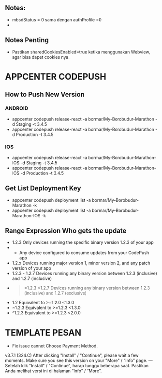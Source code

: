 ## Notes:
- mbsdStatus = 0 sama dengan authProfile =0
- 

## Notes Penting
- Pastikan sharedCookiesEnabled=true ketika menggunakan Webview, agar bisa dapet cookies nya.

# APPCENTER CODEPUSH
## How to Push New Version
### ANDROID
- appcenter codepush release-react -a bormar/My-Borobudur-Marathon -d Staging -t 3.4.5
- appcenter codepush release-react -a bormar/My-Borobudur-Marathon -d Production -t 3.4.5


### IOS
- appcenter codepush release-react -a bormar/My-Borobudur-Marathon-IOS -d Staging -t 3.4.5
- appcenter codepush release-react -a bormar/My-Borobudur-Marathon-IOS -d Production -t 3.4.5

## Get List Deployment Key
- appcenter codepush deployment list -a bormar/My-Borobudur-Marathon -k
- appcenter codepush deployment list -a bormar/My-Borobudur-Marathon-IOS -k

## Range Expression	Who gets the update
- 1.2.3	Only devices running the specific binary version 1.2.3 of your app
- *	Any device configured to consume updates from your CodePush app
- 1.2.x	Devices running major version 1, minor version 2, and any patch version of your app
- 1.2.3 - 1.2.7	Devices running any binary version between 1.2.3 (inclusive) and 1.2.7 (inclusive)
- >=1.2.3 <1.2.7	Devices running any binary version between 1.2.3 (inclusive) and 1.2.7 (exclusive)
- 1.2	Equivalent to >=1.2.0 <1.3.0
- ~1.2.3	Equivalent to >=1.2.3 <1.3.0
- ^1.2.3	Equivalent to >=1.2.3 <2.0.0

# TEMPLATE PESAN
+ Fix issue cannot Choose Payment Method.

v3.7.1 (324.C)
After clicking "Install" / "Continue", please wait a few moments.
Make sure you see this version on your "More" / “Info” page.
—
Setelah klik "Install" / "Continue", harap tunggu beberapa saat.
Pastikan Anda melihat versi ini di halaman “Info” / “More”.